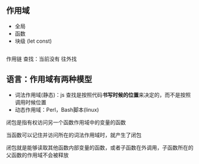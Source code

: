 ## 作用域
- 全局
- 函数
- 块级 (let const)

```js
```
作用链
查找：当前没有 往外找

## 语言：作用域有两种模型
- 词法作用域(静态)：js 查找是按照代码**书写时候的位置**来决定的，而不是按照调用时候位置
- 动态作用域：Perl，Bash脚本(linux)

闭包是指有权访问另一个函数作用域中的变量的函数

当函数可以记住并访问所在的词法作用域时，就产生了闭包

闭包就是能够读取其他函数内部变量的函数，或者子函数在外调用，子函数所在的父函数的作用域不会被释放